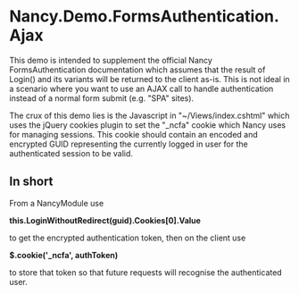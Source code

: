 Nancy.Demo.FormsAuthentication.Ajax
===================================

This demo is intended to supplement the official Nancy FormsAuthentication documentation which assumes that the result of Login() and its variants will be returned to the client as-is. This is not ideal in a scenario where you want to use an AJAX call to handle authentication instead of a normal form submit (e.g. "SPA" sites).

The crux of this demo lies is the Javascript in "~/Views/index.cshtml" which uses the jQuery
cookies plugin to set the "_ncfa" cookie which Nancy uses for managing sessions. This cookie should contain an encoded and encrypted GUID representing the currently logged in user for the authenticated session to be valid.

**In short**
-----------

From a NancyModule use

**this.LoginWithoutRedirect(guid).Cookies[0].Value**

to get the encrypted authentication token, then on the client use

**$.cookie('_ncfa', authToken)**

to store that token so that future requests will recognise the authenticated user.
